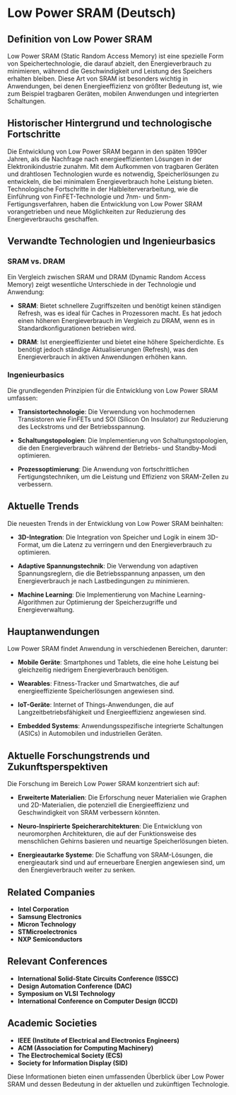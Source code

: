 # Low Power SRAM (Deutsch)

## Definition von Low Power SRAM

Low Power SRAM (Static Random Access Memory) ist eine spezielle Form von Speichertechnologie, die darauf abzielt, den Energieverbrauch zu minimieren, während die Geschwindigkeit und Leistung des Speichers erhalten bleiben. Diese Art von SRAM ist besonders wichtig in Anwendungen, bei denen Energieeffizienz von größter Bedeutung ist, wie zum Beispiel tragbaren Geräten, mobilen Anwendungen und integrierten Schaltungen.

## Historischer Hintergrund und technologische Fortschritte

Die Entwicklung von Low Power SRAM begann in den späten 1990er Jahren, als die Nachfrage nach energieeffizienten Lösungen in der Elektronikindustrie zunahm. Mit dem Aufkommen von tragbaren Geräten und drahtlosen Technologien wurde es notwendig, Speicherlösungen zu entwickeln, die bei minimalem Energieverbrauch hohe Leistung bieten. Technologische Fortschritte in der Halbleiterverarbeitung, wie die Einführung von FinFET-Technologie und 7nm- und 5nm-Fertigungsverfahren, haben die Entwicklung von Low Power SRAM vorangetrieben und neue Möglichkeiten zur Reduzierung des Energieverbrauchs geschaffen.

## Verwandte Technologien und Ingenieurbasics

### SRAM vs. DRAM

Ein Vergleich zwischen SRAM und DRAM (Dynamic Random Access Memory) zeigt wesentliche Unterschiede in der Technologie und Anwendung:

- **SRAM**: Bietet schnellere Zugriffszeiten und benötigt keinen ständigen Refresh, was es ideal für Caches in Prozessoren macht. Es hat jedoch einen höheren Energieverbrauch im Vergleich zu DRAM, wenn es in Standardkonfigurationen betrieben wird.
  
- **DRAM**: Ist energieeffizienter und bietet eine höhere Speicherdichte. Es benötigt jedoch ständige Aktualisierungen (Refresh), was den Energieverbrauch in aktiven Anwendungen erhöhen kann.

### Ingenieurbasics

Die grundlegenden Prinzipien für die Entwicklung von Low Power SRAM umfassen:

- **Transistortechnologie**: Die Verwendung von hochmodernen Transistoren wie FinFETs und SOI (Silicon On Insulator) zur Reduzierung des Leckstroms und der Betriebsspannung.
  
- **Schaltungstopologien**: Die Implementierung von Schaltungstopologien, die den Energieverbrauch während der Betriebs- und Standby-Modi optimieren.

- **Prozessoptimierung**: Die Anwendung von fortschrittlichen Fertigungstechniken, um die Leistung und Effizienz von SRAM-Zellen zu verbessern.

## Aktuelle Trends

Die neuesten Trends in der Entwicklung von Low Power SRAM beinhalten:

- **3D-Integration**: Die Integration von Speicher und Logik in einem 3D-Format, um die Latenz zu verringern und den Energieverbrauch zu optimieren.

- **Adaptive Spannungstechnik**: Die Verwendung von adaptiven Spannungsreglern, die die Betriebsspannung anpassen, um den Energieverbrauch je nach Lastbedingungen zu minimieren.

- **Machine Learning**: Die Implementierung von Machine Learning-Algorithmen zur Optimierung der Speicherzugriffe und Energieverwaltung.

## Hauptanwendungen

Low Power SRAM findet Anwendung in verschiedenen Bereichen, darunter:

- **Mobile Geräte**: Smartphones und Tablets, die eine hohe Leistung bei gleichzeitig niedrigem Energieverbrauch benötigen.

- **Wearables**: Fitness-Tracker und Smartwatches, die auf energieeffiziente Speicherlösungen angewiesen sind.

- **IoT-Geräte**: Internet of Things-Anwendungen, die auf Langzeitbetriebsfähigkeit und Energieeffizienz angewiesen sind.

- **Embedded Systems**: Anwendungsspezifische integrierte Schaltungen (ASICs) in Automobilen und industriellen Geräten.

## Aktuelle Forschungstrends und Zukunftsperspektiven

Die Forschung im Bereich Low Power SRAM konzentriert sich auf:

- **Erweiterte Materialien**: Die Erforschung neuer Materialien wie Graphen und 2D-Materialien, die potenziell die Energieeffizienz und Geschwindigkeit von SRAM verbessern könnten.

- **Neuro-Inspirierte Speicherarchitekturen**: Die Entwicklung von neuromorphen Architekturen, die auf der Funktionsweise des menschlichen Gehirns basieren und neuartige Speicherlösungen bieten.

- **Energieautarke Systeme**: Die Schaffung von SRAM-Lösungen, die energieautark sind und auf erneuerbare Energien angewiesen sind, um den Energieverbrauch weiter zu senken.

## Related Companies

- **Intel Corporation**
- **Samsung Electronics**
- **Micron Technology**
- **STMicroelectronics**
- **NXP Semiconductors**

## Relevant Conferences

- **International Solid-State Circuits Conference (ISSCC)**
- **Design Automation Conference (DAC)**
- **Symposium on VLSI Technology**
- **International Conference on Computer Design (ICCD)**

## Academic Societies

- **IEEE (Institute of Electrical and Electronics Engineers)**
- **ACM (Association for Computing Machinery)**
- **The Electrochemical Society (ECS)**
- **Society for Information Display (SID)**

Diese Informationen bieten einen umfassenden Überblick über Low Power SRAM und dessen Bedeutung in der aktuellen und zukünftigen Technologie.